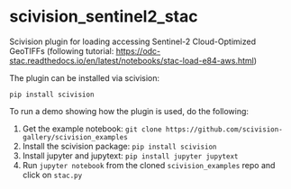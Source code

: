 # scivision_sentinel2_stac
Scivision plugin for loading accessing Sentinel-2 Cloud-Optimized GeoTIFFs (following tutorial: https://odc-stac.readthedocs.io/en/latest/notebooks/stac-load-e84-aws.html)

The plugin can be installed via scivision:

`pip install scivision`

To run a demo showing how the plugin is used, do the following:

1. Get the example notebook: `git clone https://github.com/scivision-gallery/scivision_examples`
2. Install the scivision package: `pip install scivision`
3. Install jupyter and jupytext: `pip install jupyter jupytext`
4. Run `jupyter notebook` from the cloned `scivision_examples` repo and click on `stac.py`